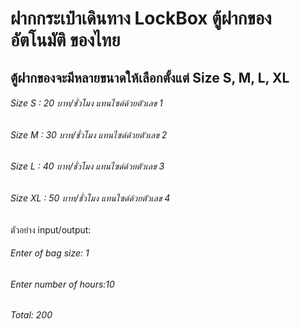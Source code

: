 
# ฝากกระเป๋าเดินทาง LockBox ตู้ฝากของอัตโนมัติ ของไทย
## ตู้ฝากของจะมีหลายขนาดให้เลือกตั้งแต่ Size S, M, L, XL
###### Size S : 20 บาท/ชั่วโมง   แทนไซด์ด้วยตัวเลข 1
###### Size M : 30 บาท/ชั่วโมง  แทนไซด์ด้วยตัวเลข 2
###### Size L : 40 บาท/ชั่วโมง แทนไซด์ด้วยตัวเลข 3
###### Size XL : 50 บาท/ชั่วโมง แทนไซด์ด้วยตัวเลข 4
ตัวอย่าง input/output:
###### Enter of bag size: 1
###### Enter number of hours:10 
###### Total: 200
